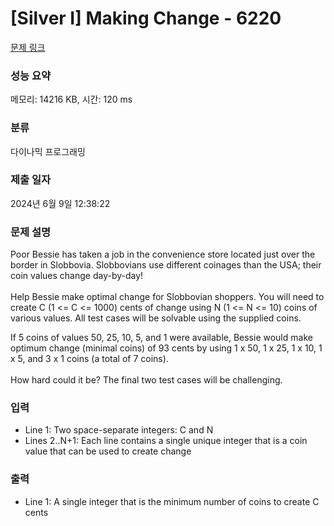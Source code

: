# [Silver I] Making Change - 6220 

[문제 링크](https://www.acmicpc.net/problem/6220) 

### 성능 요약

메모리: 14216 KB, 시간: 120 ms

### 분류

다이나믹 프로그래밍

### 제출 일자

2024년 6월 9일 12:38:22

### 문제 설명

<p>Poor Bessie has taken a job in the convenience store located just over the border in Slobbovia. Slobbovians use different coinages than the USA; their coin values change day-by-day!<br>
 <br>
Help Bessie make optimal change for Slobbovian shoppers. You will need to create C (1 <= C <= 1000) cents of change using N (1 <= N <= 10) coins of various values. All test cases will be solvable using the supplied coins.</p>

<p>If 5 coins of values 50, 25, 10, 5, and 1 were available, Bessie would make optimum change (minimal coins) of 93 cents by using 1 x 50, 1 x 25, 1 x 10, 1 x 5, and 3 x 1 coins (a total of 7 coins).<br>
 <br>
How hard could it be? The final two test cases will be challenging.</p>

### 입력 

 <ul>
	<li>Line 1: Two space-separate integers: C and N</li>
	<li>Lines 2..N+1: Each line contains a single unique integer that is a coin value that can be used to create change</li>
</ul>

<p> </p>

### 출력 

 <ul>
	<li>Line 1: A single integer that is the minimum number of coins to create C cents</li>
</ul>

